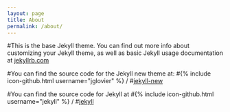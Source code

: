 ```yaml
---
layout: page
title: About
permalink: /about/
---
```


#This is the base Jekyll theme. You can find out more info about customizing your Jekyll theme, as well as basic Jekyll usage documentation at [jekyllrb.com](http://jekyllrb.com/)

#You can find the source code for the Jekyll new theme at:
#{% include icon-github.html username="jglovier" %} /
#[jekyll-new](https://github.com/jglovier/jekyll-new)

#You can find the source code for Jekyll at
#{% include icon-github.html username="jekyll" %} /
#[jekyll](https://github.com/jekyll/jekyll)
